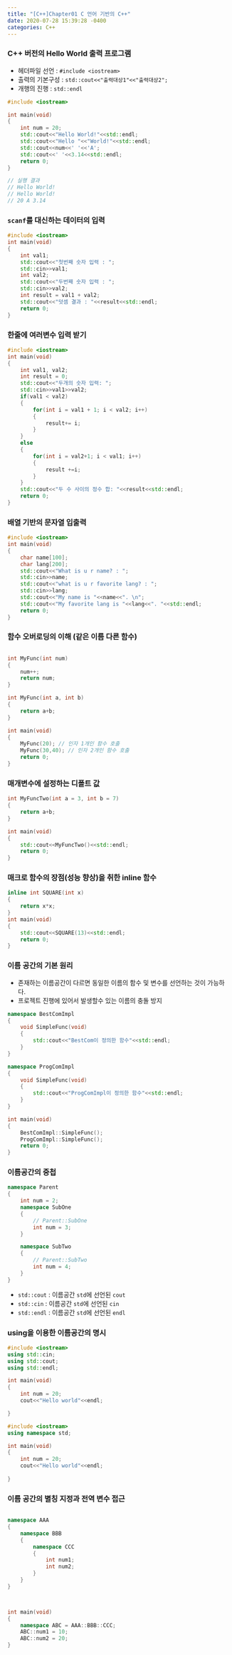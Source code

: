 ```yaml
---
title: "[C++]Chapter01 C 언어 기반의 C++"
date: 2020-07-28 15:39:28 -0400
categories: C++
---
```


### C++ 버전의 Hello World 출력 프로그램

- 헤더파일 선언 : ```#include <iostream>```
- 출력의 기본구성 : ```std::cout<<"출력대상1"<<"출력대상2";```
- 개행의 진행 : ```std::endl```

```cpp
#include <iostream>

int main(void)
{
    int num = 20;
    std::cout<<"Hello World!"<<std::endl;
    std::cout<<"Hello "<<"World!"<<std::endl;
    std::cout<<num<<' '<<'A';
    std::cout<<' '<<3.14<<std::endl;
    return 0;
}

// 실행 결과
// Hello World!
// Hello World!
// 20 A 3.14

```

### ```scanf```를 대신하는 데이터의 입력

```cpp
#include <iostream>
int main(void)
{
    int val1;
    std::cout<<"첫번째 숫자 입력 : ";
    std::cin>>val1;
    int val2;
    std::cout<<"두번째 숫자 입력 : ";
    std::cin>>val2;
    int result = val1 + val2;
    std::cout<<"덧셈 결과 : "<<result<<std::endl;
    return 0;
}

```

### 한줄에 여러변수 입력 받기

```cpp
#include <iostream>
int main(void)
{
    int val1, val2;
    int result = 0;
    std::cout<<"두개의 숫자 입력: ";
    std::cin>>val1>>val2;
    if(val1 < val2)
    {
        for(int i = val1 + 1; i < val2; i++)
        {
            result+= i;
        }
    }
    else
    {
        for(int i = val2+1; i < val1; i++)
        {
            result +=i;
        }
    }
    std::cout<<"두 수 사이의 정수 합: "<<result<<std::endl;
    return 0;
}
```

### 배열 기반의 문자열 입출력

```cpp
#include <iostream>
int main(void)
{
    char name[100];
    char lang[200];
    std::cout<<"What is u r name? : ";
    std::cin>>name;
    std::cout<<"what is u r favorite lang? : ";
    std::cin>>lang;
    std::cout<<"My name is "<<name<<". \n";
    std::cout<<"My favorite lang is "<<lang<<". "<<std::endl;
    return 0;
}
```

### 함수 오버로딩의 이해 (같은 이름 다른 함수)

```cpp

int MyFunc(int num)
{
    num++;
    return num;
}

int MyFunc(int a, int b)
{
    return a+b;
}

int main(void)
{
    MyFunc(20); // 인자 1개인 함수 호출
    MyFunc(30,40); // 인자 2개인 함수 호출
    return 0;
}
```

### 매개변수에 설정하는 디폴트 값

```cpp
int MyFuncTwo(int a = 3, int b = 7)
{
    return a+b;
}

int main(void)
{
    std::cout<<MyFuncTwo()<<std::endl;
    return 0;
}
```
### 매크로 함수의 장점(성능 향상)을 취한 inline 함수

```cpp
inline int SQUARE(int x)
{
    return x*x;
}
int main(void)
{
    std::cout<<SQUARE(13)<<std::endl;
    return 0;
}

```

### 이름 공간의 기본 원리

- 존재하는 이름공간이 다르면 동일한 이름의 함수 및 변수를 선언하는 것이 가능하다.
- 프로젝트 진행에 있어서 발생할수 있는 이름의 충돌 방지

```cpp
namespace BestComImpl
{
    void SimpleFunc(void)
    {
        std::cout<<"BestCom이 정의한 함수"<<std::endl;
    }
}

namespace ProgComImpl
{
    void SimpleFunc(void)
    {
        std::cout<<"ProgComImpl이 정의한 함수"<<std::endl;
    }
}

int main(void)
{
    BestComImpl::SimpleFunc();
    ProgComImpl::SimpleFunc();
    return 0;
}


```

### 이름공간의 중첩

```cpp
namespace Parent
{
    int num = 2;
    namespace SubOne
    {
        // Parent::SubOne
        int num = 3;
    }

    namespace SubTwo
    {
        // Parent::SubTwo
        int num = 4;
    }
}
```

- ```std::cout``` : 이름공간 ```std```에 선언된 ```cout```
- ```std::cin``` : 이름공간 ```std```에 선언된 ```cin```
- ```std::endl``` : 이름공간 ```std```에 선언된 ```endl```

### using을 이용한 이름공간의 명시

```cpp
#include <iostream>
using std::cin;
using std::cout;
using std::endl;

int main(void)
{
    int num = 20;
    cout<<"Hello world"<<endl;

}
```

```cpp
#include <iostream>
using namespace std;

int main(void)
{
    int num = 20;
    cout<<"Hello world"<<endl;
    
}
```

### 이름 공간의 별칭 지정과 전역 변수 접근

```cpp

namespace AAA
{
    namespace BBB
    {
        namespace CCC
        {
            int num1;
            int num2;
        }
    }
}



int main(void)
{
    namespace ABC = AAA::BBB::CCC;
    ABC::num1 = 10;
    ABC::num2 = 20;
}
```